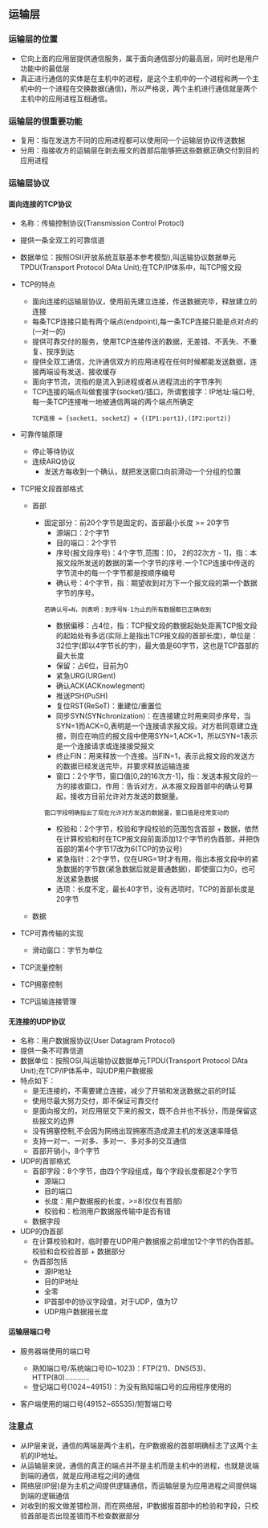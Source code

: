 ## 运输层

### 运输层的位置

* 它向上面的应用层提供通信服务，属于面向通信部分的最高层，同时也是用户功能中的最低层
* 真正进行通信的实体是在主机中的进程，是这个主机中的一个进程和两一个主机中的一个进程在交换数据(通信)，所以严格说，两个主机进行通信就是两个主机中的应用进程互相通信。

### 运输层的很重要功能

* 复用：指在发送方不同的应用进程都可以使用同一个运输层协议传送数据
* 分用：指接收方的运输层在剥去报文的首部后能够把这些数据正确交付到目的应用进程

### 运输层协议

#### 面向连接的TCP协议

* 名称：传输控制协议(Transmission Control Protocl)
* 提供一条全双工的可靠信道
* 数据单位：按照OSI(开放系统互联基本参考模型),叫运输协议数据单元TPDU(Transport Protocol DAta Unit);在TCP/IP体系中，叫TCP报文段
* TCP的特点
    * 面向连接的运输层协议，使用前先建立连接，传送数据完毕，释放建立的连接
    * 每条TCP连接只能有两个端点(endpoint),每一条TCP连接只能是点对点的(一对一的)
    * 提供可靠交付的服务，使用TCP连接传送的数据，无差错、不丢失、不重复、按序到达
    * 提供全双工通信，允许通信双方的应用进程在任何时候都能发送数据，连接两端设有发送、接收缓存
    * 面向字节流，流指的是流入到进程或者从进程流出的字节序列
    * TCP连接的端点叫做套接字(socket)/插口，所谓套接字：IP地址:端口号,每一条TCP连接唯一地被通信两端的两个端点所确定
      ```
      TCP连接 = {socket1, socket2} = {(IP1:port1),(IP2:port2)}
      ```
* 可靠传输原理

    * 停止等待协议
    * 连续ARQ协议
        * 发送方每收到一个确认，就把发送窗口向前滑动一个分组的位置

* TCP报文段首部格式
    
    * 首部
        * 固定部分：前20个字节是固定的，首部最小长度 >= 20字节
            * 源端口：2个字节
            * 目的端口：2个字节
            * 序号(报文段序号)：4个字节,范围：[0， 2的32次方 - 1]，指：本报文段所发送的数据的第一个字节的序号.一个TCP连接中传送的字节流中的每一个字节都是按顺序编号
            * 确认号：4个字节，指：期望收到对方下一个报文段的第一个数据字节的序号。
            ```
            若确认号=N，则表明：到序号N-1为止的所有数据都已正确收到
            ```
            * 数据偏移：占4位，指：TCP报文段的数据起始处距离TCP报文段的起始处有多远(实际上是指出TCP报文段的首部长度)，单位是：32位字(即以4字节长的字)，最大值是60字节，这也是TCP首部的最大长度
            * 保留：占6位，目前为0
            * 紧急URG(URGent)
            * 确认ACK(ACKnowlegment)
            * 推送PSH(PuSH)
            * 复位RST(ReSeT)：重建位/重置位
            * 同步SYN(SYNchronization)：在连接建立时用来同步序号，当SYN=1而ACK=0,表明是一个连接请求报文段。对方若同意建立连接，则应在响应的报文段中使用SYN=1,ACK=1，所以SYN=1表示是一个连接请求或连接接受报文
            * 终止FIN：用来释放一个连接。当FIN=1，表示此报文段的发送方的数据已经发送完毕，并要求释放运输连接
            * 窗口：2个字节，窗口值[0,2的16次方-1]，指：发送本报文段的一方的接收窗口，作用：告诉对方，从本报文段首部中的确认号算起，接收方目前允许对方发送的数据量。
            ```
            窗口字段明确指出了现在允许对方发送的数据量，窗口值是经常变动的
            ```
            * 校验和：2个字节，校验和字段校验的范围包含首部 + 数据，依然在计算校验和时在TCP报文段前面添加12个字节的伪首部，并把伪首部的第4个字节17改为6(TCP的协议号)
            * 紧急指针：2个字节，仅在URG=1时才有用，指出本报文段中的紧急数据的字节数(紧急数据后就是普通数据)，即使窗口为0，也可发送紧急数据
            * 选项：长度不定，最长40字节，没有选项时，TCP的首部长度是20字节
            
    * 数据
    
* TCP可靠传输的实现
    
    * 滑动窗口：字节为单位
    
* TCP流量控制

* TCP拥塞控制

* TCP运输连接管理



#### 无连接的UDP协议

* 名称：用户数据报协议(User Datagram Protocol)
* 提供一条不可靠信道
* 数据单位：按照OSI,叫运输协议数据单元TPDU(Transport Protocol DAta Unit);在TCP/IP体系中，叫UDP用户数据报
* 特点如下：
    * 是无连接的，不需要建立连接，减少了开销和发送数据之前的时延
    * 使用尽最大努力交付，即不保证可靠交付
    * 是面向报文的，对应用层交下来的报文，既不合并也不拆分，而是保留这些报文的边界
    * 没有拥塞控制,不会因为网络出现拥塞而造成源主机的发送速率降低
    * 支持一对一、一对多、多对一、多对多的交互通信
    * 首部开销小，8个字节
* UDP的首部格式
    * 首部字段：8个字节，由四个字段组成，每个字段长度都是2个字节
        * 源端口
        * 目的端口
        * 长度：用户数据报的长度，>=8(仅仅有首部)
        * 校验和：检测用户数据报传输中是否有错
    * 数据字段
* UDP的伪首部
    * 在计算校验和时，临时要在UDP用户数据报之前增加12个字节的伪首部。校验和会校验首部 + 数据部分
    * 伪首部包括
        * 源IP地址
        * 目的IP地址
        * 全零
        * IP首部中的协议字段值，对于UDP，值为17
        * UDP用户数据报长度

#### 运输层端口号

* 服务器端使用的端口号

    * 熟知端口号/系统端口号(0~1023)：FTP(21)、DNS(53)、HTTP(80)…………
    * 登记端口号(1024~49151)：为没有熟知端口号的应用程序使用的
    
* 客户端使用的端口号(49152~65535)/短暂端口号

### 注意点

* 从IP层来说，通信的两端是两个主机，在IP数据报的首部明确标志了这两个主机的IP地址。
* 从运输层来说，通信的真正的端点并不是主机而是主机中的进程，也就是说端到端的通信，就是应用进程之间的通信
* 网络层(IP层)是为主机之间提供逻辑通信，而运输层是为应用进程之间提供端到端的逻辑通信
* 对收到的报文做差错检测，而在网络层，IP数据报首部中的检验和字段，只校验首部是否出现差错而不检查数据部分